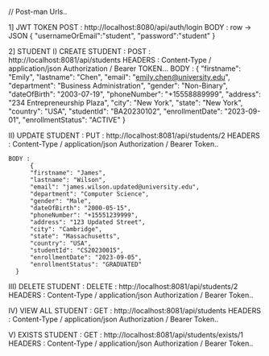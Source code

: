 // Post-man Urls..

1] JWT TOKEN 
  POST : http://localhost:8080/api/auth/login
  BODY : row -> JSON
          {
              "usernameOrEmail":"student",
              "password":"student"
          }


2] STUDENT
  I) CREATE STUDENT :
    POST : http://localhost:8081/api/students
    HEADERS : Content-Type / application/json
              Authorization / Bearer TOKEN...
    BODY :
            {
            "firstname": "Emily",
            "lastname": "Chen",
            "email": "emily.chen@university.edu",
            "department": "Business Administration",
            "gender": "Non-Binary",
            "dateOfBirth": "2003-07-19",
            "phoneNumber": "+15558889999",
            "address": "234 Entrepreneurship Plaza",
            "city": "New York",
            "state": "New York",
            "country": "USA",
            "studentId": "BA20230102",
            "enrollmentDate": "2023-09-01",
            "enrollmentStatus": "ACTIVE"
        }

  II) UPDATE STUDENT :
    PUT : http://localhost:8081/api/students/2
    HEADERS : Content-Type / application/json
                Authorization / Bearer Token..

    BODY :
          {
          "firstname": "James",
          "lastname": "Wilson",
          "email": "james.wilson.updated@university.edu", 
          "department": "Computer Science",
          "gender": "Male",
          "dateOfBirth": "2000-05-15",
          "phoneNumber": "+15551239999",  
          "address": "123 Updated Street",  
          "city": "Cambridge",  
          "state": "Massachusetts",
          "country": "USA",
          "studentId": "CS20230015",  
          "enrollmentDate": "2023-09-05",
          "enrollmentStatus": "GRADUATED"  
      }
    
  III) DELETE STUDENT :
    DELETE : http://localhost:8081/api/students/2
    HEADERS : Content-Type / application/json
                Authorization / Bearer Token..

    
  IV) VIEW ALL STUDENT :
    GET : http://localhost:8081/api/students
    HEADERS : Content-Type / application/json
                Authorization / Bearer Token..

    
  V) EXISTS STUDENT :
    GET : http://localhost:8081/api/students/exists/1
     HEADERS : Content-Type / application/json
                Authorization / Bearer Token..

  
